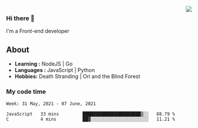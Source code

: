 <img align='right' src="https://github-readme-stats.vercel.app/api?username=strugglebak&show_icons=true">

### Hi there 👋

I'm a Front-end developer

## About

-  **Learning :** NodeJS | Go
-  **Languages :** JavaScript | Python
-  **Hobbies:** Death Stranding | Ori and the Blind Forest

### My code time

<!--START_SECTION:waka-->
```text
Week: 31 May, 2021 - 07 June, 2021

JavaScript   33 mins         ██████████████████████▒░░   88.79 % 
C            4 mins          ██▓░░░░░░░░░░░░░░░░░░░░░░   11.21 % 
```
<!--END_SECTION:waka-->
